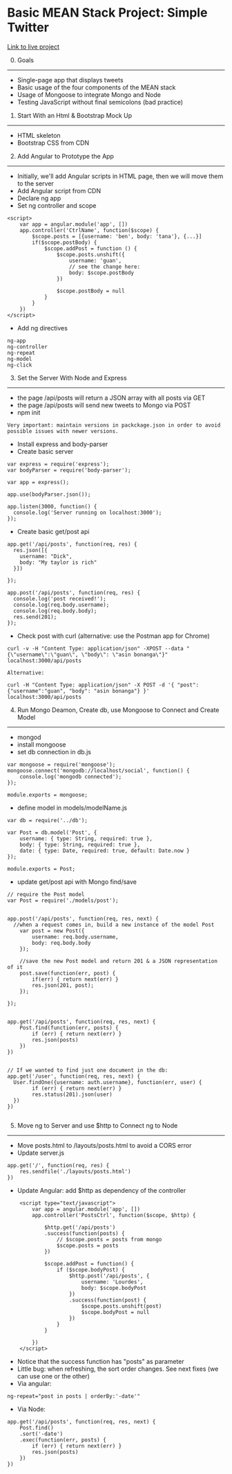 
Basic MEAN Stack Project: Simple Twitter
===

[Link to live project](http://salty-lake-3481.herokuapp.com/)

0. Goals
---
* Single-page app that displays tweets
* Basic usage of the four components of the MEAN stack
* Usage of Mongoose to integrate Mongo and Node
* Testing JavaScript without final semicolons (bad practice)


1. Start With an Html & Bootstrap Mock Up
---
* HTML skeleton
* Bootstrap CSS from CDN


2. Add Angular to Prototype the App
---
* Initially, we'll add Angular scripts in HTML page, then we will move them to the server
* Add Angular script from CDN
* Declare ng app  
* Set ng controller and scope
```
<script>
	var app = angular.module('app', [])
	app.controller('CtrlName', function($scope) {
		$scope.posts = [{username: 'ben', body: 'tana'}, {...}]
		if($scope.postBody) {
			$scope.addPost = function () {
				$scope.posts.unshift({
					username: 'guan',
					// see the change here:
					body: $scope.postBody
				})
	
				$scope.postBody = null
			}
		}
	})
</script>
```

* Add ng directives
```
ng-app
ng-controller
ng-repeat
ng-model
ng-click
```

3. Set the Server With Node and Express
---
* the page /api/posts will return a JSON array with all posts via GET
* the page /api/posts will send new tweets to Mongo via POST
* npm init
```
Very important: maintain versions in packckage.json in order to avoid possible issues with newer versions.
```


* Install express and body-parser
* Create basic server
```
var express = require('express');
var bodyParser = require('body-parser');

var app = express();

app.use(bodyParser.json());

app.listen(3000, function() {
  console.log('Server running on localhost:3000');
});
```

* Create basic get/post api
```
app.get('/api/posts', function(req, res) {
  res.json([{
  	username: "Dick",
  	body: "My taylor is rich"
  }])

});

app.post('/api/posts', function(req, res) {
  console.log('post received!');
  console.log(req.body.username);
  console.log(req.body.body);
  res.send(201);
});

```

* Check post with curl (alternative: use the Postman app for Chrome)
```
curl -v -H "Content Type: application/json" -XPOST --data "{\"username\":\"guan\", \"body\": \"asin bonanga\"}" localhost:3000/api/posts

Alternative:

curl -H "Content Type: application/json" -X POST -d '{ "post": {"username":"guan", "body": "asin bonanga"} }' localhost:3000/api/posts
```


4. Run Mongo Deamon, Create db, use Mongoose to Connect and Create Model
---
* mongod
* install mongoose
* set db connection in db.js
```
var mongoose = require('mongoose');
mongoose.connect('mongodb://localhost/social', function() {
	console.log('mongodb connected');
});

module.exports = mongoose;
```

* define model in models/modelName.js
```
var db = require('../db');

var Post = db.model('Post', {
	username: { type: String, required: true },
	body: { type: String, required: true },
	date: { type: Date, required: true, default: Date.now }
});

module.exports = Post;

```

* update get/post api with Mongo find/save
```
// require the Post model
var Post = require('./models/post');


app.post('/api/posts', function(req, res, next) {
  //when a request comes in, build a new instance of the model Post
	var post = new Post({
		username: req.body.username,
		body: req.body.body
	});
	
	//save the new Post model and return 201 & a JSON representation of it
	post.save(function(err, post) {
		if(err) { return next(err) }
		res.json(201, post);
	});
	
});


app.get('/api/posts', function(req, res, next) {
	Post.find(function(err, posts) {
		if (err) { return next(err) }
		res.json(posts)
	})
})


// If we wanted to find just one document in the db:
app.get('/user', function(req, res, next) {
  User.findOne({username: auth.username}, function(err, user) {
		if (err) { return next(err) }
		res.status(201).json(user)  	
  })
})


```


5. Move ng to Server and use $http to Connect ng to Node
---
* Move posts.html to /layouts/posts.html to avoid a CORS error
* Update server.js
```
app.get('/', function(req, res) {
	res.sendfile('./layouts/posts.html')
})
```

* Update Angular: add $http as dependency of the controller
```
	<script type="text/javascript">
		var app = angular.module('app', [])
		app.controller('PostsCtrl', function($scope, $http) {

			$http.get('/api/posts')
			.success(function(posts) {
				// $scope.posts = posts from mongo
				$scope.posts = posts
			})

			$scope.addPost = function() {
				if ($scope.bodyPost) {
					$http.post('/api/posts', {
						username: 'Lourdes',
						body: $scope.bodyPost
					})
					.success(function(post) {
						$scope.posts.unshift(post)
						$scope.bodyPost = null
					})
				}
			}

		})
	</script>
```

* Notice that the success function has "posts" as parameter
* Little bug: when refreshing, the sort order changes. See next fixes (we can use one or the other)
* Via angular: 
```
ng-repeat="post in posts | orderBy:'-date'"
```

* Via Node:
```  
app.get('/api/posts', function(req, res, next) {
	Post.find()
	.sort('-date')
	.exec(function(err, posts) {
		if (err) { return next(err) }
		res.json(posts)
	})
})
```

